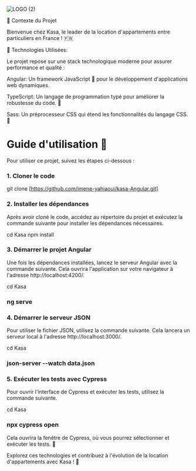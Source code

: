 ![LOGO (2)](https://github.com/imene-yahiaoui/Kasa-vite-TS/assets/76797190/cd40c60b-7532-49f9-970d-c1b2df7b588b)


 🏡 Contexte du Projet

 
Bienvenue chez Kasa, le leader de la location d'appartements entre particuliers en France ! 🇫🇷

🚀 Technologies Utilisées:


Le projet repose sur une stack technologique moderne pour assurer performance et qualité :

Angular: Un framework JavaScript 🚀 pour le développement d'applications web dynamiques.


TypeScript: Un langage de programmation typé pour améliorer la robustesse du code. 💪


Sass: Un préprocesseur CSS qui étend les fonctionnalités du langage CSS. 🎨


# Guide d'utilisation 🚀

Pour utiliser ce projet, suivez les étapes ci-dessous :

### 1. Cloner le code

 
git clone [https://github.com/imene-yahiaoui/kasa-Angular.git]


### 2. Installer les dépendances

Après avoir cloné le code, accédez au répertoire du projet et exécutez la commande suivante pour installer les dépendances nécessaires.

 
 
cd Kasa
npm install
### 3. Démarrer le projet Angular
Une fois les dépendances installées, lancez le serveur Angular avec la commande suivante. Cela ouvrira l'application sur votre navigateur à l'adresse http://localhost:4200/.

 
 
cd Kasa


### ng serve


### 4. Démarrer le serveur JSON
Pour utiliser le fichier JSON, utilisez la commande suivante. Cela lancera un serveur local à l'adresse http://localhost:3000/.

 


cd Kasa


### json-server --watch data.json


### 5. Exécuter les tests avec Cypress



Pour ouvrir l'interface de Cypress et exécuter les tests, utilisez la commande suivante.

 
cd Kasa


### npx cypress open


Cela ouvrira la fenêtre de Cypress, où vous pourrez sélectionner et exécuter les  tests. 🧪

Explorez ces technologies et contribuez à l'évolution de la location d'appartements avec Kasa ! 🌟


